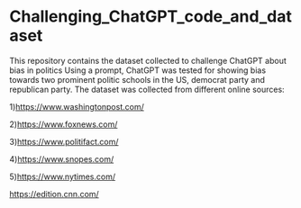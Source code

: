 # Challenging_ChatGPT_code_and_dataset
This repository contains the dataset collected to challenge ChatGPT about bias in politics
Using a prompt, ChatGPT was tested for showing bias towards two prominent politic schools in the US, democrat party and republican party.
The dataset was collected from different online sources:

1)https://www.washingtonpost.com/

2)https://www.foxnews.com/

3)https://www.politifact.com/

4)https://www.snopes.com/

5)https://www.nytimes.com/

https://edition.cnn.com/
